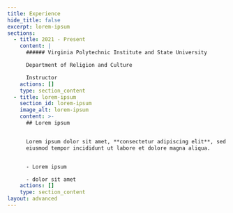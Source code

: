 ```yaml
---
title: Experience
hide_title: false
excerpt: lorem-ipsum
sections:
  - title: 2021 - Present
    content: |
      ###### Virginia Polytechnic Institute and State University

      Department of Religion and Culture

      Instructor
    actions: []
    type: section_content
  - title: lorem-ipsum
    section_id: lorem-ipsum
    image_alt: lorem-ipsum
    content: >-
      ## Lorem ipsum


      Lorem ipsum dolor sit amet, **consectetur adipiscing elit**, sed do
      eiusmod tempor incididunt ut labore et dolore magna aliqua.


      - Lorem ipsum

      - dolor sit amet
    actions: []
    type: section_content
layout: advanced
---
```

